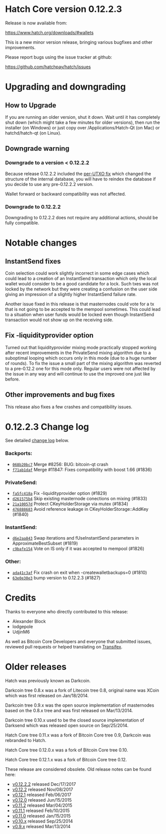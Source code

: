 Hatch Core version 0.12.2.3
==========================

Release is now available from:

  <https://www.hatch.org/downloads/#wallets>

This is a new minor version release, bringing various bugfixes and other
improvements.

Please report bugs using the issue tracker at github:

  <https://github.com/hatchpay/hatch/issues>


Upgrading and downgrading
=========================

How to Upgrade
--------------

If you are running an older version, shut it down. Wait until it has completely
shut down (which might take a few minutes for older versions), then run the
installer (on Windows) or just copy over /Applications/Hatch-Qt (on Mac) or
hatchd/hatch-qt (on Linux).

Downgrade warning
-----------------

### Downgrade to a version < 0.12.2.2

Because release 0.12.2.2 included the [per-UTXO fix](release-notes/hatch/release-notes-0.12.2.2.md#per-utxo-fix)
which changed the structure of the internal database, you will have to reindex
the database if you decide to use any pre-0.12.2.2 version.

Wallet forward or backward compatibility was not affected.

### Downgrade to 0.12.2.2

Downgrading to 0.12.2.2 does not require any additional actions, should be
fully compatible.

Notable changes
===============

InstantSend fixes
-----------------

Coin selection could work slightly incorrect in some edge cases which could
lead to a creation of an InstantSend transaction which only the local wallet
would consider to be a good candidate for a lock. Such txes was not locked by
the network but they were creating a confusion on the user side giving an
impression of a slightly higher InstantSend failure rate.

Another issue fixed in this release is that masternodes could vote for a tx
that is not going to be accepted to the mempool sometimes. This could lead to
a situation when user funds would be locked even though InstantSend transaction
would not show up on the receiving side.

Fix -liquidityprovider option
-----------------------------

Turned out that liquidityprovider mixing mode practically stopped working after
recent improvements in the PrivateSend mixing algorithm due to a suboptimal
looping which occurs only in this mode (due to a huge number of rounds). To fix
the issue a small part of the mixing algorithm was reverted to a pre-0.12.2 one
for this mode only. Regular users were not affected by the issue in any way and
will continue to use the improved one just like before.

Other improvements and bug fixes
--------------------------------

This release also fixes a few crashes and compatibility issues.


0.12.2.3 Change log
===================

See detailed [change log](https://github.com/hatchpay/hatch/compare/v0.12.2.2...hatchpay:v0.12.2.3) below.

### Backports:
- [`068b20bc7`](https://github.com/hatchpay/hatch/commit/068b20bc7) Merge #8256: BUG: bitcoin-qt crash
- [`f71ab1daf`](https://github.com/hatchpay/hatch/commit/f71ab1daf) Merge #11847: Fixes compatibility with boost 1.66 (#1836)

### PrivateSend:
- [`fa5fc418a`](https://github.com/hatchpay/hatch/commit/fa5fc418a) Fix -liquidityprovider option (#1829)
- [`d261575b4`](https://github.com/hatchpay/hatch/commit/d261575b4) Skip existing masternode conections on mixing (#1833)
- [`21a10057d`](https://github.com/hatchpay/hatch/commit/21a10057d) Protect CKeyHolderStorage via mutex (#1834)
- [`476888683`](https://github.com/hatchpay/hatch/commit/476888683) Avoid reference leakage in CKeyHolderStorage::AddKey (#1840)

### InstantSend:
- [`d6e2aa843`](https://github.com/hatchpay/hatch/commit/d6e2aa843) Swap iterations and fUseInstantSend parameters in ApproximateBestSubset (#1819)
- [`c9bafe154`](https://github.com/hatchpay/hatch/commit/c9bafe154) Vote on IS only if it was accepted to mempool (#1826)

### Other:
- [`ada41c3af`](https://github.com/hatchpay/hatch/commit/ada41c3af) Fix crash on exit when -createwalletbackups=0 (#1810)
- [`63e0e30e3`](https://github.com/hatchpay/hatch/commit/63e0e30e3) bump version to 0.12.2.3 (#1827)

Credits
=======

Thanks to everyone who directly contributed to this release:

- Alexander Block
- lodgepole
- UdjinM6

As well as Bitcoin Core Developers and everyone that submitted issues,
reviewed pull requests or helped translating on
[Transifex](https://www.transifex.com/projects/p/hatch/).


Older releases
==============

Hatch was previously known as Darkcoin.

Darkcoin tree 0.8.x was a fork of Litecoin tree 0.8, original name was XCoin
which was first released on Jan/18/2014.

Darkcoin tree 0.9.x was the open source implementation of masternodes based on
the 0.8.x tree and was first released on Mar/13/2014.

Darkcoin tree 0.10.x used to be the closed source implementation of Darksend
which was released open source on Sep/25/2014.

Hatch Core tree 0.11.x was a fork of Bitcoin Core tree 0.9,
Darkcoin was rebranded to Hatch.

Hatch Core tree 0.12.0.x was a fork of Bitcoin Core tree 0.10.

Hatch Core tree 0.12.1.x was a fork of Bitcoin Core tree 0.12.

These release are considered obsolete. Old release notes can be found here:

- [v0.12.2.2](release-notes/hatch/release-notes-0.12.2.2.md) released Dec/17/2017
- [v0.12.2](release-notes/hatch/release-notes-0.12.2.md) released Nov/08/2017
- [v0.12.1](release-notes/hatch/release-notes-0.12.1.md) released Feb/06/2017
- [v0.12.0](release-notes/hatch/release-notes-0.12.0.md) released Jun/15/2015
- [v0.11.2](release-notes/hatch/release-notes-0.11.2.md) released Mar/04/2015
- [v0.11.1](release-notes/hatch/release-notes-0.11.1.md) released Feb/10/2015
- [v0.11.0](release-notes/hatch/release-notes-0.11.0.md) released Jan/15/2015
- [v0.10.x](release-notes/hatch/release-notes-0.10.0.md) released Sep/25/2014
- [v0.9.x](release-notes/hatch/release-notes-0.9.0.md) released Mar/13/2014

